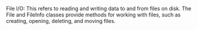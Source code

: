 File I/O: This refers to reading and writing data to and from files on disk. The File and FileInfo classes provide methods for working with files, such as creating, opening, deleting, and moving files.